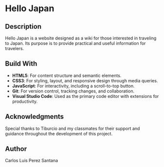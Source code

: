 # Hello Japan

## Description

Hello Japan is a website designed as a wiki for those interested in traveling to Japan. Its purpose is to provide practical and useful information for travelers.

## Build With

- **HTML5**: For content structure and semantic elements.
- **CSS3**: For styling, layout, and responsive design through media queries.
- **JavaScript**: For interactivity, including a scroll-to-top button.
- **Git**: For version control, tracking changes, and collaboration.
- **Visual Studio Code**: Used as the primary code editor with extensions for productivity.

## Acknowledgments

Special thanks to Tiburcio and my classmates for their support and guidance throughout the development of this project.

## Author

Carlos Luis Perez Santana